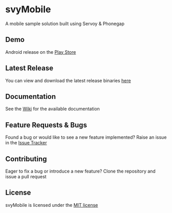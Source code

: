 # svyMobile
A mobile sample solution built using Servoy & Phonegap

Demo
-------------
Android release on the [Play Store](https://play.google.com/store/apps/details?id=com.servoy.mobile)

Latest Release
-------------
You can view and download the latest release binaries [here](https://github.com/Servoy/svyMobile/releases)

Documentation
-------------
See the [Wiki](https://github.com/Servoy/svyMobile/wiki) for the available documentation

Feature Requests & Bugs
-----------------------
Found a bug or would like to see a new feature implemented? Raise an issue in the [Issue Tracker](https://github.com/Servoy/svyMobile/issues)

Contributing
-------------
Eager to fix a bug or introduce a new feature? Clone the repository and issue a pull request

License
-------
svyMobile is licensed under the [MIT license](https://opensource.org/licenses/MIT)
